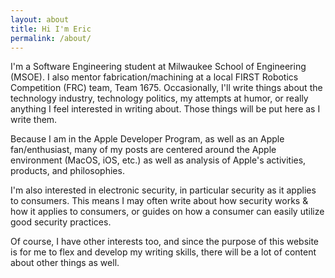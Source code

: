 ```yaml
---
layout: about
title: Hi I'm Eric
permalink: /about/
---
```


I'm a Software
Engineering student at Milwaukee School of Engineering (MSOE). I also mentor fabrication/machining at a local FIRST
Robotics Competition (FRC) team, Team 1675. Occasionally, I'll write things about the technology industry,
technology politics, my attempts at humor, or really anything I feel interested in writing about. Those
things will be put here as I write them.

Because I am in the Apple Developer Program, as well as an Apple fan/enthusiast, many of my posts are centered around
the Apple environment (MacOS, iOS, etc.) as well as analysis of Apple's activities, products, and philosophies.

I'm also interested in electronic security, in particular security as it applies to consumers. This means
I may often write about how security works & how it applies to consumers, or guides on how a consumer can
easily utilize good security practices.

Of course, I have other interests too, and since the purpose of this website is for me to flex and develop 
my writing skills, there will be a lot of content about other things as well.

